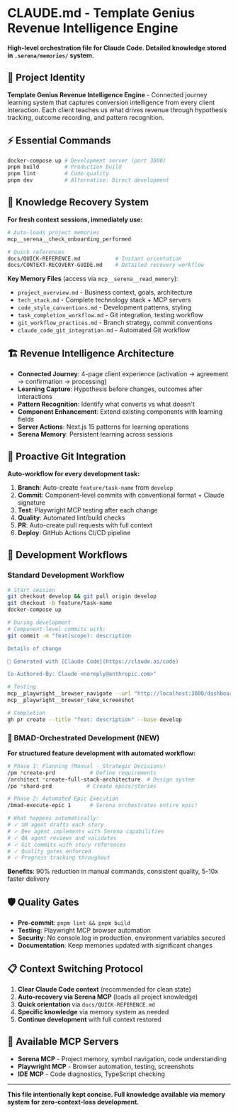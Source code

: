 # CLAUDE.md - Template Genius Revenue Intelligence Engine

**High-level orchestration file for Claude Code. Detailed knowledge stored in `.serena/memories/` system.**

## 🎯 Project Identity
**Template Genius Revenue Intelligence Engine** - Connected journey learning system that captures conversion intelligence from every client interaction. Each client teaches us what drives revenue through hypothesis tracking, outcome recording, and pattern recognition.

## ⚡ Essential Commands  
```bash
docker-compose up # Development server (port 3000)
pnpm build        # Production build  
pnpm lint         # Code quality
pnpm dev          # Alternative: Direct development
```

## 🧠 Knowledge Recovery System
**For fresh context sessions, immediately use:**

```bash
# Auto-loads project memories
mcp__serena__check_onboarding_performed

# Quick references  
docs/QUICK-REFERENCE.md           # Instant orientation
docs/CONTEXT-RECOVERY-GUIDE.md    # Detailed recovery workflow
```

**Key Memory Files** (access via `mcp__serena__read_memory`):
- `project_overview.md` - Business context, goals, architecture
- `tech_stack.md` - Complete technology stack + MCP servers
- `code_style_conventions.md` - Development patterns, styling
- `task_completion_workflow.md` - Git integration, testing workflow
- `git_workflow_practices.md` - Branch strategy, commit conventions
- `claude_code_git_integration.md` - Automated Git workflow

## 🏗️ Revenue Intelligence Architecture
- **Connected Journey**: 4-page client experience (activation → agreement → confirmation → processing)
- **Learning Capture**: Hypothesis before changes, outcomes after interactions
- **Pattern Recognition**: Identify what converts vs what doesn't
- **Component Enhancement**: Extend existing components with learning fields
- **Server Actions**: Next.js 15 patterns for learning operations
- **Serena Memory**: Persistent learning across sessions

## 🔄 Proactive Git Integration
**Auto-workflow for every development task:**
1. **Branch**: Auto-create `feature/task-name` from `develop`
2. **Commit**: Component-level commits with conventional format + Claude signature
3. **Test**: Playwright MCP testing after each change
4. **Quality**: Automated lint/build checks
5. **PR**: Auto-create pull requests with full context
6. **Deploy**: GitHub Actions CI/CD pipeline

## 🎯 Development Workflows

### Standard Development Workflow
```bash
# Start session
git checkout develop && git pull origin develop
git checkout -b feature/task-name
docker-compose up

# During development  
# Component-level commits with:
git commit -m "feat(scope): description

Details of change

🤖 Generated with [Claude Code](https://claude.ai/code)

Co-Authored-By: Claude <noreply@anthropic.com>"

# Testing
mcp__playwright__browser_navigate --url "http://localhost:3000/dashboard"
mcp__playwright__browser_take_screenshot

# Completion
gh pr create --title "feat: description" --base develop
```

### 🚀 BMAD-Orchestrated Development (NEW)
**For structured feature development with automated workflow:**

```bash
# Phase 1: Planning (Manual - Strategic Decisions)
/pm *create-prd           # Define requirements
/architect *create-full-stack-architecture  # Design system
/po *shard-prd           # Create epics/stories

# Phase 2: Automated Epic Execution
/bmad-execute-epic 1      # Serena orchestrates entire epic!

# What happens automatically:
# ✓ SM agent drafts each story
# ✓ Dev agent implements with Serena capabilities  
# ✓ QA agent reviews and validates
# ✓ Git commits with story references
# ✓ Quality gates enforced
# ✓ Progress tracking throughout
```

**Benefits**: 90% reduction in manual commands, consistent quality, 5-10x faster delivery

## 🛡️ Quality Gates
- **Pre-commit**: `pnpm lint && pnpm build`
- **Testing**: Playwright MCP browser automation
- **Security**: No console.log in production, environment variables secured
- **Documentation**: Keep memories updated with significant changes

## 📋 Context Switching Protocol
1. **Clear Claude Code context** (recommended for clean state)
2. **Auto-recovery via Serena MCP** (loads all project knowledge)
3. **Quick orientation** via `docs/QUICK-REFERENCE.md`
4. **Specific knowledge** via memory system as needed
5. **Continue development** with full context restored

## 🎪 Available MCP Servers
- **Serena MCP** - Project memory, symbol navigation, code understanding
- **Playwright MCP** - Browser automation, testing, screenshots
- **IDE MCP** - Code diagnostics, TypeScript checking

---

**This file intentionally kept concise. Full knowledge available via memory system for zero-context-loss development.**